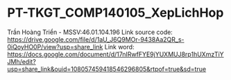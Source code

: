 # PT-TKGT_COMP140105_XepLichHop
Trần Hoàng Triển - MSSV:46.01.104.196
Link source code: https://drive.google.com/file/d/1aU_J6Q9MOr-9438Aa2QR_s-0iQoyHO0P/view?usp=share_link
Link word: https://docs.google.com/document/d/17nIRwfFYE9jYUXMUJ8rp1hUXmzTiYJMh/edit?usp=share_link&ouid=108057459418546296805&rtpof=true&sd=true 
